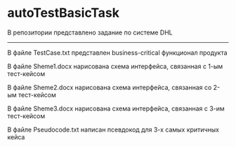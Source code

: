 # autoTestBasicTask
В репозитории представлено задание по системе DHL
************************************************
В файле TestCase.txt представлен business-critical функционал продукта

В файле Sheme1.docx нарисована схема интерфейса, связанная с 1-ым тест-кейсом

В файле Sheme2.docx нарисована схема интерфейса, связанная со 2-ым тест-кейсом

В файле Sheme3.docx нарисована схема интерфейса, связанная с 3-им тест-кейсом

В файле Pseudocode.txt написан псевдокод для 3-х самых критичных кейса

